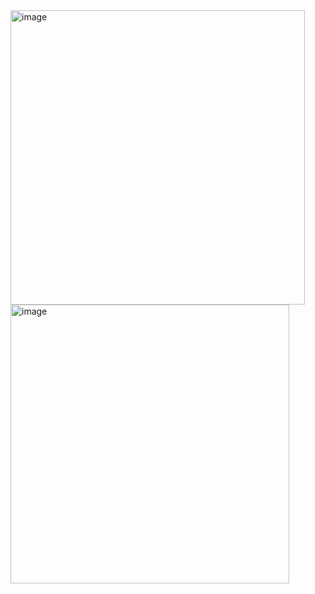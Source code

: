 <img width="471" alt="image" src="https://github.com/user-attachments/assets/76dae8de-38fe-4863-8ad2-d9832431bf03">

<img width="446" alt="image" src="https://github.com/user-attachments/assets/9aeb1c33-ff4a-4db6-aa99-55ee1457d950">
